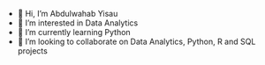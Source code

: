 - 👋 Hi, I’m Abdulwahab Yisau
- 👀 I’m interested in Data Analytics
- 🌱 I’m currently learning Python
- 💞️ I’m looking to collaborate on Data Analytics, Python, R and SQL projects

<!---
AgtOwad/AgtOwad is a ✨ special ✨ repository because its `README.md` (this file) appears on your GitHub profile.
You can click the Preview link to take a look at your changes.
--->
